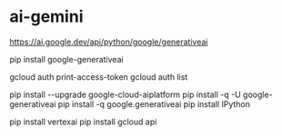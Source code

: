 # ai-gemini
https://ai.google.dev/api/python/google/generativeai


pip install google-generativeai


gcloud auth print-access-token
gcloud auth list

pip install --upgrade google-cloud-aiplatform
pip install -q -U google-generativeai
pip install -q google.generativeai
pip install IPython

pip install vertexai
pip install gcloud api
